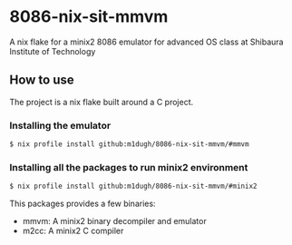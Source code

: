 # 8086-nix-sit-mmvm
A nix flake for a minix2 8086 emulator 
for advanced OS class at Shibaura Institute of Technology

## How to use

The project is a nix flake built around a C project.

### Installing the emulator

```bash
$ nix profile install github:m1dugh/8086-nix-sit-mmvm/#mmvm
```

### Installing all the packages to run minix2 environment

```bash
$ nix profile install github:m1dugh/8086-nix-sit-mmvm/#minix2
```

This packages provides a few binaries:
- mmvm: A minix2 binary decompiler and emulator
- m2cc: A minix2 C compiler
